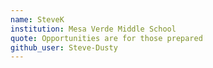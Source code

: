 ```yaml
---
name: SteveK 
institution: Mesa Verde Middle School 
quote: Opportunities are for those prepared 
github_user: Steve-Dusty
---
```


